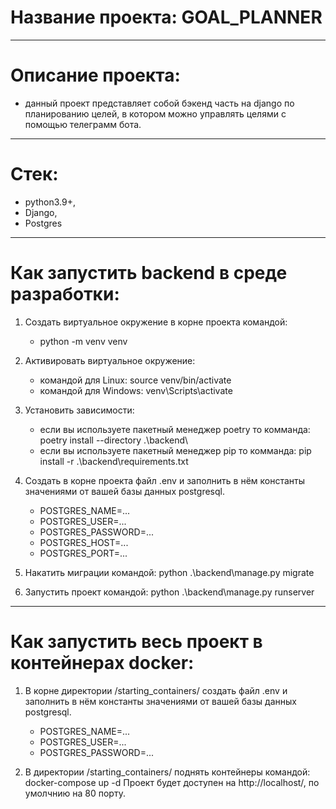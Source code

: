 # Название проекта: GOAL_PLANNER

------------------------------------------------------------------------------------------------------------------------

# Описание проекта: 
  - данный проект представляет собой бэкенд часть на django по планированию целей, в котором можно управлять целями с
помощью телеграмм бота.

------------------------------------------------------------------------------------------------------------------------

# Стек:
  - python3.9+,
  - Django,
  - Postgres

------------------------------------------------------------------------------------------------------------------------

# Как запустить backend в среде разработки:
1. Создать виртуальное окружение в корне проекта командой:
   - python -m venv venv

2. Активировать виртуальное окружение: 
   - командой для Linux: source venv/bin/activate 
   - командой для Windows: venv\Scripts\activate

3. Установить зависимости:
   - если вы используете пакетный менеджер poetry то комманда: poetry install --directory .\backend\
   - если вы используете пакетный менеджер pip то комманда: pip install -r .\backend\requirements.txt 
   
4. Создать в корне проекта файл .env и заполнить в нём константы значениями от вашей базы данных postgresql.
   - POSTGRES_NAME=...
   - POSTGRES_USER=...
   - POSTGRES_PASSWORD=...
   - POSTGRES_HOST=...
   - POSTGRES_PORT=...

5. Накатить миграции командой: python .\backend\manage.py migrate

6. Запустить проект командой: python .\backend\manage.py runserver

------------------------------------------------------------------------------------------------------------------------

# Как запустить весь проект в контейнерах docker:
1. В корне директории /starting_containers/ создать файл .env и заполнить в нём константы значениями от вашей базы
данных postgresql.
   - POSTGRES_NAME=...
   - POSTGRES_USER=...
   - POSTGRES_PASSWORD=...

2. В директории /starting_containers/ поднять контейнеры командой: docker-compose up -d
   Проект будет доступен на http://localhost/, по умолчнию на 80 порту.